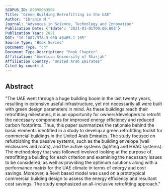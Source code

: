 ```yaml
---
SCOPUS_ID: 85098063504
Title: "Green Building Retrofitting in the UAE"
Author: "Ibrahim M."
Journal: "Advances in Science, Technology and Innovation"
Publication Date: {'$date': '2021-01-01T00:00:00Z'}
Publication Year: 2021
DOI: "10.1007/978-3-030-48465-1_105"
Source Type: "Book Series"
Document Type: "ch"
Document Type Description: "Book Chapter"
Affiliation: "American University of Sharjah"
Affiliation Country: "United Arab Emirates"
Cited by count: 4
---
```


## Abstract
"The UAE went through a huge building boom in the last twenty years, resulting in extensive useful infrastructure, yet not necessarily all were built with green design parameters in mind. As these buildings reach their retrofitting milestones, it is an opportunity for owners/developers to retrofit the necessary components for improved energy efficiency and reduced carbon footprints. Thus, this paper summarizes the rationale behind the basic elements identified in a study to develop a green retrofitting toolkit for commercial buildings in the United Arab Emirates. The study focused on refurbishing the passive systems, such as the building envelope (wall enclosures and roofs), and the active systems (lighting and HVAC systems). The methodology that was followed involved looking at the purpose of retrofitting a building for each criterion and examining the necessary issues to be considered, as well as providing the optimum solutions along with a performance matrix for the UAE climate in terms of energy and cost savings. Moreover, a Revit based model was used on a prototypical commercial building design to assess the energy efficiency and resultant cost savings. The study emphasized an all-inclusive retrofitting approach."
